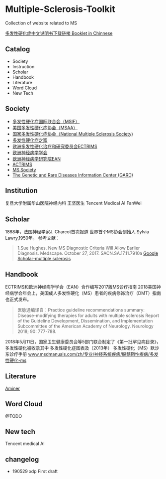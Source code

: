 # Multiple-Sclerosis-Toolkit

Collection of website related to MS

[多发性硬化症中文说明书下载链接 Booklet in Chinnese](https://mss-cdn.azureedge.net/-/media/596e8e5b56ed4a9dadde76bacbde3b26.pdf?la=en&sc_revision=90c6545f0c0245aab20bb227810b7537&hash=D25FE3FD6BAED262D4B6F7CC98E2EBC99678B754&hash=D25FE3FD6BAED262D4B6F7CC98E2EBC99678B754)

## Catalog

- Society
- Instruction
- Scholar
- Handbook
- Literature
- Word Cloud
- New Tech

## Society

- [多发性硬化症国际联合会（MSIF）](https://www.msif.org/)
- [美国多发性硬化症协会（MSAA）](https://www.nationalmssociety.org/)
- [国家多发性硬化症协会（National Multiple Sclerosis Society)](https://mymsaa.org/)
- [多发性硬化症之家](http://mszj.com/forum.php)
- [欧洲多发性硬化治疗和研究委员会ECTRIMS](https://www.ectrims.eu/)
- [欧洲神经病学学会](http://www.ensinfo.com/)
- [欧洲神经病学研究院EAN](https://www.ean.org/)
- [ACTRIMS](https://www.actrims.org/)
- [MS Society](https://www.mssociety.org.uk/)
- [The Genetic and Rare Diseases Information Center (GARD)](https://rarediseases.info.nih.gov/diseases/10255/multiple-sclerosis)

## Institution

复旦大学附属华山医院神经内科 王坚医生
Tencent Medical AI FanWei

## Scholar

1868年，法国神经学家J. Charcot首次报道
世界首个MS协会创始人 Sylvia Lawry,1950年。
参考文献：
> 1.Sue Hughes. New MS Diagnostic Criteria Will Allow Earlier Diagnosis. Medscape. October 27, 2017.
SACN.SA.17.11.7910a
[Google Scholar-multiple sclerosis](https://scholar.google.com.hk/citations?view_op=search_authors&hl=zh-CN&mauthors=label:multiple_sclerosis)

## Handbook

ECTRIMS和欧洲神经病学学会（EAN）合作编写2017版MS诊疗指南
2018美国神经病学会年会上，美国成人多发性硬化（MS）患者的疾病修饰治疗（DMT）指南也正式发布。

> 医脉通编译自：Practice guideline recommendations summary: Disease-modifying therapies for adults with multiple sclerosis Report of the Guideline Development, Dissemination, and Implementation Subcommittee of the American Academy of Neurology. Neurology 2018; 90: 777-788.

2018年5月11日，国家卫生健康委员会等5部门联合制定了《第一批罕见病目录》，多发性硬化被收录其中
多发性硬化症图表及（2013年）
多发性硬化（MS）默沙东诊疗手册
www.msdmanuals.com/zh/专业/神经系统疾病/脱髓鞘性疾病/多发性硬化-ms

## Literature

[Aminer](http://trend.aminer.cn/topic/trend?query=multiple%20sclerosis)

## Word Cloud

@TODO

## New tech

Tencent medical AI 

## changelog

- 190529 xdp First draft

